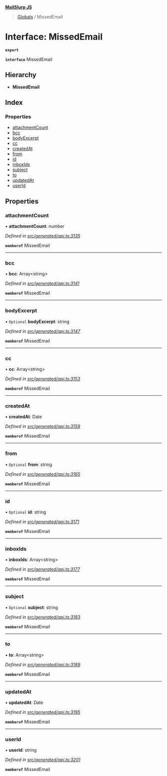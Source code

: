 **[MailSlurp JS](../README.md)**

> [Globals](../README.md) / MissedEmail

# Interface: MissedEmail

**`export`** 

**`interface`** MissedEmail

## Hierarchy

* **MissedEmail**

## Index

### Properties

* [attachmentCount](missedemail.md#attachmentcount)
* [bcc](missedemail.md#bcc)
* [bodyExcerpt](missedemail.md#bodyexcerpt)
* [cc](missedemail.md#cc)
* [createdAt](missedemail.md#createdat)
* [from](missedemail.md#from)
* [id](missedemail.md#id)
* [inboxIds](missedemail.md#inboxids)
* [subject](missedemail.md#subject)
* [to](missedemail.md#to)
* [updatedAt](missedemail.md#updatedat)
* [userId](missedemail.md#userid)

## Properties

### attachmentCount

•  **attachmentCount**: number

*Defined in [src/generated/api.ts:3135](https://github.com/mailslurp/mailslurp-client/blob/98c6efc/src/generated/api.ts#L3135)*

**`memberof`** MissedEmail

___

### bcc

•  **bcc**: Array\<string>

*Defined in [src/generated/api.ts:3141](https://github.com/mailslurp/mailslurp-client/blob/98c6efc/src/generated/api.ts#L3141)*

**`memberof`** MissedEmail

___

### bodyExcerpt

• `Optional` **bodyExcerpt**: string

*Defined in [src/generated/api.ts:3147](https://github.com/mailslurp/mailslurp-client/blob/98c6efc/src/generated/api.ts#L3147)*

**`memberof`** MissedEmail

___

### cc

•  **cc**: Array\<string>

*Defined in [src/generated/api.ts:3153](https://github.com/mailslurp/mailslurp-client/blob/98c6efc/src/generated/api.ts#L3153)*

**`memberof`** MissedEmail

___

### createdAt

•  **createdAt**: Date

*Defined in [src/generated/api.ts:3159](https://github.com/mailslurp/mailslurp-client/blob/98c6efc/src/generated/api.ts#L3159)*

**`memberof`** MissedEmail

___

### from

• `Optional` **from**: string

*Defined in [src/generated/api.ts:3165](https://github.com/mailslurp/mailslurp-client/blob/98c6efc/src/generated/api.ts#L3165)*

**`memberof`** MissedEmail

___

### id

• `Optional` **id**: string

*Defined in [src/generated/api.ts:3171](https://github.com/mailslurp/mailslurp-client/blob/98c6efc/src/generated/api.ts#L3171)*

**`memberof`** MissedEmail

___

### inboxIds

•  **inboxIds**: Array\<string>

*Defined in [src/generated/api.ts:3177](https://github.com/mailslurp/mailslurp-client/blob/98c6efc/src/generated/api.ts#L3177)*

**`memberof`** MissedEmail

___

### subject

• `Optional` **subject**: string

*Defined in [src/generated/api.ts:3183](https://github.com/mailslurp/mailslurp-client/blob/98c6efc/src/generated/api.ts#L3183)*

**`memberof`** MissedEmail

___

### to

•  **to**: Array\<string>

*Defined in [src/generated/api.ts:3189](https://github.com/mailslurp/mailslurp-client/blob/98c6efc/src/generated/api.ts#L3189)*

**`memberof`** MissedEmail

___

### updatedAt

•  **updatedAt**: Date

*Defined in [src/generated/api.ts:3195](https://github.com/mailslurp/mailslurp-client/blob/98c6efc/src/generated/api.ts#L3195)*

**`memberof`** MissedEmail

___

### userId

•  **userId**: string

*Defined in [src/generated/api.ts:3201](https://github.com/mailslurp/mailslurp-client/blob/98c6efc/src/generated/api.ts#L3201)*

**`memberof`** MissedEmail
